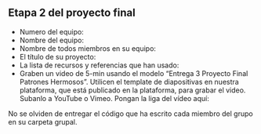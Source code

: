 ## Etapa 2 del proyecto final

- Numero del equipo: 
- Nombre del equipo:
- Nombre de todos miembros en su equipo:
- El título de su proyecto:
- La lista de recursos y referencias que han usado:
- Graben un video de 5-min usando el modelo “Entrega 3 Proyecto Final Patrones Hermosos”. Utilicen el template de diapositivas en nuestra plataforma, que está publicado en la plataforma, para grabar el video. Subanlo a YouTube o Vimeo. Pongan la liga del vídeo aquí: 

No se olviden de entregar el código que ha escrito cada miembro del grupo en su carpeta grupal.
